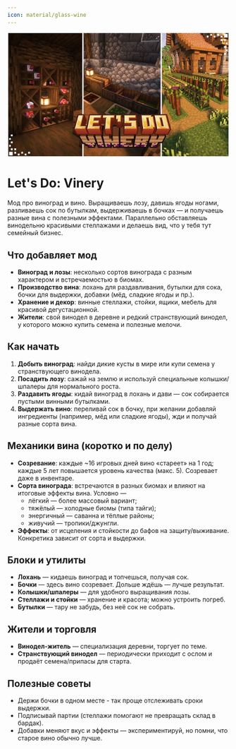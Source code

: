 ```yaml
---
icon: material/glass-wine
---
```


![img.png](../../../../assets/img/mods/lets-do/img.png)

# Let's Do: Vinery

Мод про виноград и вино. Выращиваешь лозу, давишь ягоды ногами, разливаешь сок по бутылкам, выдерживаешь в бочках — и получаешь разные вина с полезными эффектами. Параллельно обставляешь винодельню красивыми стеллажами и делаешь вид, что у тебя тут семейный бизнес.

## Что добавляет мод

- **Виноград и лозы**: несколько сортов винограда с разным характером и встречаемостью в биомах.
- **Производство вина**: лохань для раздавливания, бутылки для сока, бочки для выдержки, добавки (мёд, сладкие ягоды и пр.).
- **Хранение и декор**: винные стеллажи, стойки, ящики, мебель для красивой дегустационной.
- **Жители**: свой винодел в деревне и редкий странствующий винодел, у которого можно купить семена и полезные мелочи.

## Как начать

1. **Добыть виноград**: найди дикие кусты в мире или купи семена у странствующего винодела.
2. **Посадить лозу**: сажай на землю и используй специальные колышки/шпалеры для нормального роста.
3. **Раздавить ягоды**: кидай виноград в лохань и дави — сок собирается пустыми винными бутылками.
4. **Выдержать вино**: переливай сок в бочку, при желании добавляй ингредиенты (например, мёд или сладкие ягоды), жди и получай разные сорта вина.

## Механики вина (коротко и по делу)

- **Созревание**: каждые ~16 игровых дней вино «стареет» на 1 год; каждые 5 лет повышается уровень качества (макс. 5). Созревает даже в инвентаре.
- **Сорта винограда**: встречаются в разных биомах и влияют на итоговые эффекты вина. Условно —
  - лёгкий — более массовый вариант;
  - тяжёлый — холодные биомы (типа тайги);
  - энергичный — саванна и тёплые районы;
  - живучий — тропики/джунгли.
- **Эффекты**: от исцеления и стойкости до бафов на защиту/выживание. Конкретика зависит от сорта и выдержки.

## Блоки и утилиты

- **Лохань** — кидаешь виноград и топчешься, получая сок.
- **Бочки** — здесь вино созревает. Дольше ждёшь — лучше результат.
- **Колышки/шпалеры** — для удобного выращивания лозы.
- **Стеллажи и стойки** — хранение и красота; можно устроить погреб.
- **Бутылки** — тару не забудь, без неё сок не собрать.

## Жители и торговля

- **Винодел-житель** — специализация деревни, торгует по теме.
- **Странствующий винодел** — периодически приходит с ослом и продаёт семена/припасы для старта.

## Полезные советы

- Держи бочки в одном месте - так проще отслеживать сроки выдержки.
- Подписывай партии (стеллажи помогают не превращать склад в бардак).
- Добавки меняют вкус и эффекты — экспериментируй, но помни, что старое вино обычно лучше.
